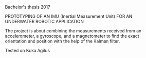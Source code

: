 Bachelor's thesis 2017

PROTOTYPING OF AN IMU (Inertial Measurement Unit) FOR AN UNDERWATER ROBOTIC APPLICATION

The project is about combining the measurements received from an accelerometer, a gyroscope, and a magnetometer to find the exact orientation and position with the help of the Kalman filter.

Tested on Kuka Agilus

